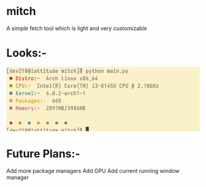 # mitch
A simple fetch tool which is light and very customizable

# Looks:-

![master](src/mitch.png)

# Future Plans:-

Add more package managers
Add GPU
Add current running window manager
